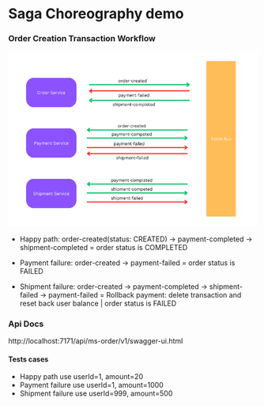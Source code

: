 # Saga Choreography demo

### Order Creation Transaction Workflow
![Transaction workflow](Saga-Choreography-demo.png)

- Happy path: order-created(status: CREATED) -> payment-completed -> shipment-completed = order status is COMPLETED

- Payment failure: order-created -> payment-failed = order status is FAILED

- Shipment failure: order-created -> payment-completed -> shipment-failed -> payment-failed = Rollback payment: delete transaction and reset back user balance | order status is FAILED

### Api Docs
http://localhost:7171/api/ms-order/v1/swagger-ui.html

#### Tests cases
- Happy path use userId=1, amount=20
- Payment failure use userId=1, amount=1000
- Shipment failure use userId=999, amount=500


